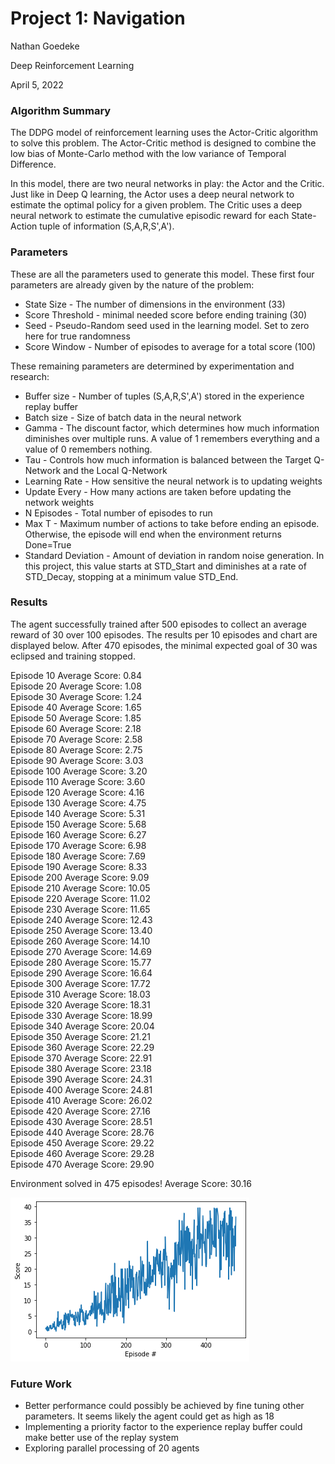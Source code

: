 [//]: # (Image References)

[image1]: https://github.com/Nathan1123/P2_Continuous_Control/blob/main/results_image.png "Results Chart"

# Project 1: Navigation

Nathan Goedeke

Deep Reinforcement Learning

April 5, 2022

### Algorithm Summary

The DDPG model of reinforcement learning uses the Actor-Critic algorithm to solve this problem. The Actor-Critic method is designed to combine the low bias of Monte-Carlo method with the low variance of Temporal Difference. 

In this model, there are two neural networks in play: the Actor and the Critic. Just like in Deep Q learning, the Actor uses a deep neural network to estimate the optimal policy for a given problem. The Critic uses a deep neural network to estimate the cumulative episodic reward for each State-Action tuple of information (S,A,R,S',A'). 

### Parameters

These are all the parameters used to generate this model. These first four parameters are already given by the nature of the problem:

* State Size - The number of dimensions in the environment (33)
* Score Threshold - minimal needed score before ending training (30)
* Seed - Pseudo-Random seed used in the learning model. Set to zero here for true randomness
* Score Window - Number of episodes to average for a total score (100)

These remaining parameters are determined by experimentation and research:

* Buffer size - Number of tuples (S,A,R,S',A') stored in the experience replay buffer
* Batch size - Size of batch data in the neural network
* Gamma - The discount factor, which determines how much information diminishes over multiple runs. A value of 1 remembers everything and a value of 0 remembers nothing.
* Tau - Controls how much information is balanced between the Target Q-Network and the Local Q-Network
* Learning Rate - How sensitive the neural network is to updating weights
* Update Every - How many actions are taken before updating the network weights
* N Episodes - Total number of episodes to run
* Max T - Maximum number of actions to take before ending an episode. Otherwise, the episode will end when the environment returns Done=True
* Standard Deviation - Amount of deviation in random noise generation. In this project, this value starts at STD_Start and diminishes at a rate of STD_Decay, stopping at a minimum value STD_End. 

### Results

The agent successfully trained after 500 episodes to collect an average reward of 30 over 100 episodes. The results per 10 episodes and chart are displayed below. After 470 episodes, the minimal expected goal of 30 was eclipsed and training stopped. 

Episode 10	Average Score: 0.84<br>
Episode 20	Average Score: 1.08<br>
Episode 30	Average Score: 1.24<br>
Episode 40	Average Score: 1.65<br>
Episode 50	Average Score: 1.85<br>
Episode 60	Average Score: 2.18<br>
Episode 70	Average Score: 2.58<br>
Episode 80	Average Score: 2.75<br>
Episode 90	Average Score: 3.03<br>
Episode 100	Average Score: 3.20<br>
Episode 110	Average Score: 3.60<br>
Episode 120	Average Score: 4.16<br>
Episode 130	Average Score: 4.75<br>
Episode 140	Average Score: 5.31<br>
Episode 150	Average Score: 5.68<br>
Episode 160	Average Score: 6.27<br>
Episode 170	Average Score: 6.98<br>
Episode 180	Average Score: 7.69<br>
Episode 190	Average Score: 8.33<br>
Episode 200	Average Score: 9.09<br>
Episode 210	Average Score: 10.05<br>
Episode 220	Average Score: 11.02<br>
Episode 230	Average Score: 11.65<br>
Episode 240	Average Score: 12.43<br>
Episode 250	Average Score: 13.40<br>
Episode 260	Average Score: 14.10<br>
Episode 270	Average Score: 14.69<br>
Episode 280	Average Score: 15.77<br>
Episode 290	Average Score: 16.64<br>
Episode 300	Average Score: 17.72<br>
Episode 310	Average Score: 18.03<br>
Episode 320	Average Score: 18.31<br>
Episode 330	Average Score: 18.99<br>
Episode 340	Average Score: 20.04<br>
Episode 350	Average Score: 21.21<br>
Episode 360	Average Score: 22.29<br>
Episode 370	Average Score: 22.91<br>
Episode 380	Average Score: 23.18<br>
Episode 390	Average Score: 24.31<br>
Episode 400	Average Score: 24.81<br>
Episode 410	Average Score: 26.02<br>
Episode 420	Average Score: 27.16<br>
Episode 430	Average Score: 28.51<br>
Episode 440	Average Score: 28.76<br>
Episode 450	Average Score: 29.22<br>
Episode 460	Average Score: 29.28<br>
Episode 470	Average Score: 29.90

Environment solved in 475 episodes!	Average Score: 30.16

![Results Chart][image1]

### Future Work

* Better performance could possibly be achieved by fine tuning other parameters. It seems likely the agent could get as high as 18
* Implementing a priority factor to the experience replay buffer could make better use of the replay system
* Exploring parallel processing of 20 agents